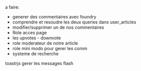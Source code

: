 a faire: 
- generer des commentaires avec foundry
- comprendre et resoudre les deux queries dans user_articles
- modifier/supprimer un de nos commentaires
- Role acces page
- les upvotes - downvote
- role moderateur de notre article
- role mini modo pour gerer les comm
- systeme de recherche





toastrjs gerer les messages flash
